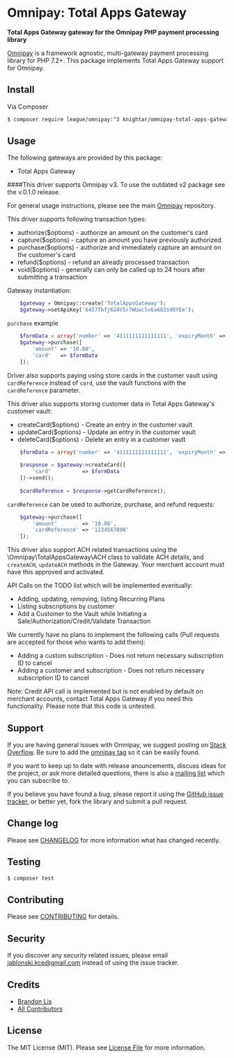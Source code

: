# Omnipay: Total Apps Gateway

**Total Apps Gateway gateway for the Omnipay PHP payment processing library**

[Omnipay](https://github.com/thephpleague/omnipay) is a framework agnostic, multi-gateway payment
processing library for PHP 7.2+. This package implements Total Apps Gateway support for Omnipay.

## Install

Via Composer

``` bash
$ composer require league/omnipay:^3 knightar/omnipay-total-apps-gateway
```

## Usage

The following gateways are provided by this package:

 * Total Apps Gateway

####This driver supports Omnipay v3. To use the outdated v2 package see the v.0.1.0 release.

For general usage instructions, please see the main [Omnipay](https://github.com/thephpleague/omnipay) repository.

This driver supports following transaction types:

- authorize($options) - authorize an amount on the customer's card
- capture($options) - capture an amount you have previously authorized
- purchase($options) - authorize and immediately capture an amount on the customer's card
- refund($options) - refund an already processed transaction
- void($options) - generally can only be called up to 24 hours after submitting a transaction

Gateway instantiation:
``` PHP
    $gateway = Omnipay::create('TotalAppsGateway');
    $gateway->setApiKey('6457Thfj624V5r7WUwc5v6a68Zsd6YEm');
```

`purchase` example
``` PHP
    $formData = array('number' => '4111111111111111', 'expiryMonth' => '10', 'expiryYear' => '2025', 'cvv' => '123');
    $gateway->purchase([
        'amount' => '10.00',
        'card'   => $formData
    ]);
```

Driver also supports paying using store cards in the customer vault using `cardReference` instead of `card`, 
use the vault functions with the `cardReference` parameter.

This driver also supports storing customer data in Total Apps Gateway's customer vault:

- createCard($options) - Create an entry in the customer vault
- updateCard($options) - Update an entry in the customer vault
- deleteCard($options) - Delete an entry in a customer vault
``` PHP
    $formData = array('number' => '4111111111111111', 'expiryMonth' => '10', 'expiryYear' => '2025', 'cvv' => '123');
    
    $response = $gateway->createCard([
        'card'          => $formData
    ])->send();
    
    $cardReference = $response->getCardReference();
```

`cardReference` can be used to authorize, purchase, and refund requests:
``` PHP
    $gateway->purchase([
        'amount'        => '10.00',
        'cardReference' => '1234567890'
    ]);
```

This driver also support ACH related transactions using the \Omnipay\TotalAppsGateway\ACH class to validate ACH details,
and `createACH`, `updateACH` methods in the Gateway. Your merchant account must have this approved and activated.

API Calls on the TODO list which will be implemented eventually: 

- Adding, updating, removing, listing Recurring Plans
- Listing subscriptions by customer
- Add a Customer to the Vault while Initiating a Sale/Authorization/Credit/Validate Transaction

We currently have no plans to implement the following calls (Pull requests are accepted for those who wants to add them):

- Adding a custom subscription - Does not return necessary subscription ID to cancel
- Adding a customer and subscription - Does not return necessary subscription ID to cancel

Note: Credit API call is implemented but is not enabled by default on merchant accounts,
      contact Total Apps Gateway if you need this functionality. Please note that this code is untested.

## Support

If you are having general issues with Omnipay, we suggest posting on
[Stack Overflow](http://stackoverflow.com/). Be sure to add the
[omnipay tag](http://stackoverflow.com/questions/tagged/omnipay) so it can be easily found.

If you want to keep up to date with release anouncements, discuss ideas for the project,
or ask more detailed questions, there is also a [mailing list](https://groups.google.com/forum/#!forum/omnipay) which
you can subscribe to.

If you believe you have found a bug, please report it using the [GitHub issue tracker](https://github.com/knightar/omnipay-total-apps-gateway/issues),
or better yet, fork the library and submit a pull request.

## Change log

Please see [CHANGELOG](CHANGELOG.md) for more information what has changed recently.

## Testing

``` bash
$ composer test
```

## Contributing

Please see [CONTRIBUTING](CONTRIBUTING.md) for details.

## Security

If you discover any security related issues, please email jablonski.kce@gmail.com instead of using the issue tracker.

## Credits

- [Brandon Lis](https://github.com/knightar)
- [All Contributors](../../contributors)

## License

The MIT License (MIT). Please see [License File](LICENSE.md) for more information.

